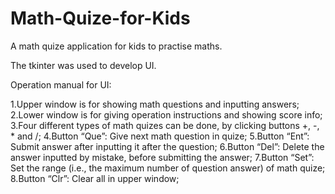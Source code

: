# Math-Quize-for-Kids
A math quize application for kids to practise maths.

The tkinter was used to develop UI.

Operation manual for UI:

1.Upper window is for showing math questions and inputting answers;
2.Lower window is for giving operation instructions and showing score info;
3.Four different types of math quizes can be done, by clicking buttons +, -, * and /;
4.Button “Que”: Give next math question in quize;
5.Button “Ent”: Submit answer after inputting it after the question;
6.Button “Del”: Delete the answer inputted by mistake, before submitting the answer;
7.Button “Set”: Set the range (i.e., the maximum number of question answer) of math quize;
8.Button “Clr”: Clear all in upper window;
